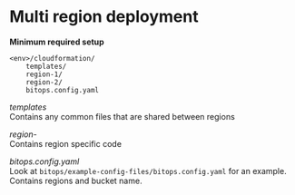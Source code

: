 # Multi region deployment

**Minimum required setup**
```
<env>/cloudformation/
    templates/
    region-1/
    region-2/
    bitops.config.yaml
```

*templates*
<br/>
Contains any common files that are shared between regions


*region-*
<br/>
Contains region specific code


*bitops.config.yaml*
<br/>
Look at `bitops/example-config-files/bitops.config.yaml` for an example. Contains regions and bucket name. 

